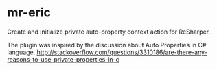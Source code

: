 mr-eric
=======
Create and initialize private auto-property context action for ReSharper.

The plugin was inspired by the discussion about Auto Properties in C# language.
http://stackoverflow.com/questions/3310186/are-there-any-reasons-to-use-private-properties-in-c
